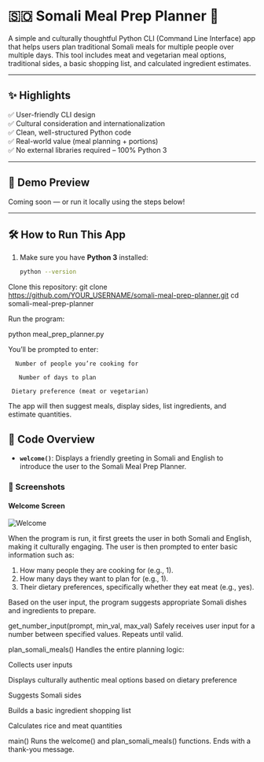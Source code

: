 
 
# 🇸🇴 Somali Meal Prep Planner 🥘

A simple and culturally thoughtful Python CLI (Command Line Interface) app that helps users plan traditional Somali meals for multiple people over multiple days. This tool includes meat and vegetarian meal options, traditional sides, a basic shopping list, and calculated ingredient estimates.

---

## ✨ Highlights

✅ User-friendly CLI design  
✅ Cultural consideration and internationalization  
✅ Clean, well-structured Python code  
✅ Real-world value (meal planning + portions)  
✅ No external libraries required – 100% Python 3  

---

## 📸 Demo Preview

Coming soon — or run it locally using the steps below!

---

## 🛠️ How to Run This App

1. Make sure you have **Python 3** installed:
   ```bash
   python --version


Clone this repository:
git clone https://github.com/YOUR_USERNAME/somali-meal-prep-planner.git
cd somali-meal-prep-planner

Run the program:

python meal_prep_planner.py

You’ll be prompted to enter:

      Number of people you’re cooking for
   
       Number of days to plan
   
     Dietary preference (meat or vegetarian)
  

The app will then suggest meals, display sides, list ingredients, and estimate quantities.



## 🧠 Code Overview

- **`welcome()`**: Displays a friendly greeting in Somali and English to introduce the user to the Somali Meal Prep Planner.

### 📸 Screenshots

#### Welcome Screen
![Welcome](screenshots.png)

When the program is run, it first greets the user in both Somali and English, making it culturally engaging. The user is then prompted to enter basic information such as:
1. How many people they are cooking for (e.g., 1).
2. How many days they want to plan for (e.g., 1).
3. Their dietary preferences, specifically whether they eat meat (e.g., yes).

Based on the user input, the program suggests appropriate Somali dishes and ingredients to prepare.






get_number_input(prompt, min_val, max_val)
Safely receives user input for a number between specified values. Repeats until valid.

plan_somali_meals()
Handles the entire planning logic:

Collects user inputs

Displays culturally authentic meal options based on dietary preference

Suggests Somali sides

Builds a basic ingredient shopping list

Calculates rice and meat quantities

main()
Runs the welcome() and plan_somali_meals() functions. Ends with a thank-you message.






